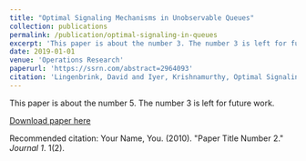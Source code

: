 ```yaml
---
title: "Optimal Signaling Mechanisms in Unobservable Queues"
collection: publications
permalink: /publication/optimal-signaling-in-queues
excerpt: 'This paper is about the number 3. The number 3 is left for future work.'
date: 2019-01-01
venue: 'Operations Research'
paperurl: 'https://ssrn.com/abstract=2964093'
citation: 'Lingenbrink, David and Iyer, Krishnamurthy, Optimal Signaling Mechanisms in Unobservable Queues (November 4, 2017). Available at SSRN: https://ssrn.com/abstract=2964093 or http://dx.doi.org/10.2139/ssrn.2964093'
---
```

This paper is about the number 5. The number 3 is left for future work.

[Download paper here](https://papers.ssrn.com/sol3/papers.cfm?abstract_id=2964093#)

Recommended citation: Your Name, You. (2010). "Paper Title Number 2." <i>Journal 1</i>. 1(2).
